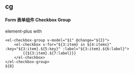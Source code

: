 ## cg
#### Form 表单组件 Checkbox Group
element-plus <el-checkbox-group> with <el-checkbox>
```
<el-checkbox-group v-model="$1" @change="${2}">
	<el-checkbox v-for="${3:item} in ${4:items}" :key="${3:item}.${5:key}" :label="${3:item}.${6:label}">
		{{${3:item}.${7:label}}}
	</el-checkbox>
</el-checkbox-group>
${8}
```